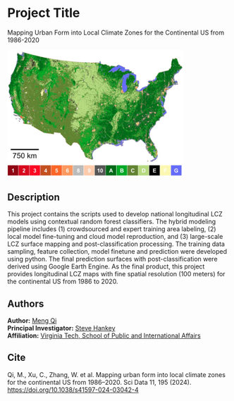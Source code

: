 # Project Title

Mapping Urban Form into Local Climate Zones for the Continental US from 1986-2020

<img src="./LCZ_Maps.jpg" width="400" />

## Description

This project contains the scripts used to develop national longitudinal LCZ models using contextual random forest classifiers.
The hybrid modeling pipeline includes 
(1) crowdsourced and expert training area labeling, 
(2) local model fine-tuning and cloud model reproduction, 
and (3) large-scale LCZ surface mapping and post-classification processing. 
The training data sampling, feature collection, model finetune and prediction were developed using python. 
The final prediction surfaces with post-classification were derived using Google Earth Engine.
As the final product, this project provides longitudinal LCZ maps with fine spatial resolution (100 meters) for the continental US from 1986 to 2020.


## Authors
**Author:** [Meng Qi](https://scholar.google.com/citations?user=ycTMzigAAAAJ&hl=en) <br>
**Principal Investigator:** [Steve Hankey](https://scholar.google.com/citations?user=HLK7uAkAAAAJ&hl=en) <br>
**Affiliation:** [Virginia Tech, School of Public and International Affairs](https://spia.vt.edu/) <br>

## Cite
Qi, M., Xu, C., Zhang, W. et al. Mapping urban form into local climate zones for the continental US from 1986–2020. Sci Data 11, 195 (2024). https://doi.org/10.1038/s41597-024-03042-4
